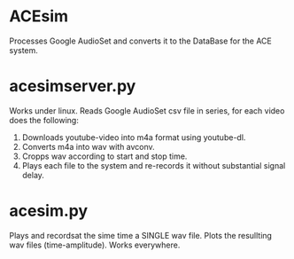 # ACEsim

Processes Google AudioSet and converts it to the DataBase for the ACE system. 

# acesimserver.py

Works under linux. Reads Google AudioSet csv file in series, for each video does the following:
1) Downloads youtube-video into m4a format using youtube-dl.
2) Converts m4a into wav with avconv.
3) Cropps wav according to start and stop time. 
4) Plays each file to the system and re-records it without substantial signal delay. 


# acesim.py

Plays and recordsat the sime time a SINGLE wav file. Plots the resullting wav files (time-amplitude). Works everywhere.

